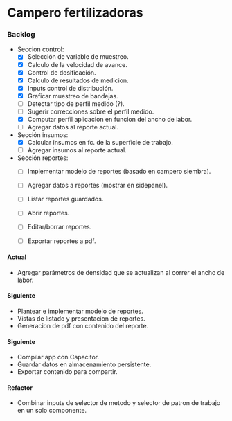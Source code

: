 # Campero fertilizadoras

### Backlog

  - Seccion control:  
    - [x] Selección de variable de muestreo.  
    - [x] Calculo de la velocidad de avance.  
    - [x] Control de dosificación.  
    - [x] Calculo de resultados de medicion.  
    - [x] Inputs control de distribución.  
    - [x] Graficar muestreo de bandejas.  
    - [ ] Detectar tipo de perfil medido (?).  
    - [ ] Sugerir correcciones sobre el perfil medido.  
    - [x] Computar perfil aplicacion en funcion del ancho de labor.  
    - [ ] Agregar datos al reporte actual.  
  - Sección insumos:  
    - [x] Calcular insumos en fc. de la superficie de trabajo.  
    - [ ] Agregar insumos al reporte actual.  
  - Sección reportes:  
    - [ ] Implementar modelo de reportes (basado en campero siembra).  
    - [ ] Agregar datos a reportes (mostrar en sidepanel).  
    - [ ] Listar reportes guardados.  
    - [ ] Abrir reportes.  
    - [ ] Editar/borrar reportes.  
    - [ ] Exportar reportes a pdf.  


#### Actual
  - Agregar parámetros de densidad que se actualizan al correr el ancho de labor.  

#### Siguiente
  - Plantear e implementar modelo de reportes.  
  - Vistas de listado y presentacion de reportes.  
  - Generacion de pdf con contenido del reporte.   

#### Siguiente
  - Compilar app con Capacitor.  
  - Guardar datos en almacenamiento persistente.  
  - Exportar contenido para compartir.  


#### Refactor
  - Combinar inputs de selector de metodo y selector de patron de trabajo en un solo componente.    
